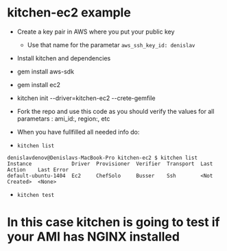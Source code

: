 # kitchen-ec2 example 

- Create a key pair in AWS where you put your public key
  - Use that name for the parametar `aws_ssh_key_id: denislav`

-    Install kitchen and dependencies
  -  gem install aws-sdk
  -  gem install ec2
  -  kitchen init --driver=kitchen-ec2 --crete-gemfile
-    Fork the repo and use this code as you should verify the values for all parametars : ami_id:, region:, etc
-   When you have fullfilled all needed info do:
  -  `kitchen list`

```
denislavdenov@Denislavs-MacBook-Pro kitchen-ec2 $ kitchen list
Instance             Driver  Provisioner  Verifier  Transport  Last Action    Last Error
default-ubuntu-1404  Ec2     ChefSolo     Busser    Ssh        <Not Created>  <None>
```

- `kitchen test`

# In this case kitchen is going to test if your AMI has NGINX installed
